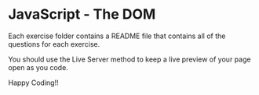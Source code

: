 # JavaScript - The DOM

Each exercise folder contains a README file that contains all of the questions for each exercise.

You should use the Live Server method to keep a live preview of your page open as you code.

Happy Coding!!
